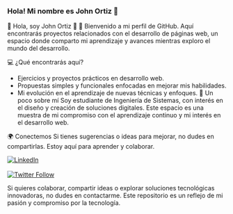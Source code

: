 ### Hola! Mi nombre es John Ortiz 👋

🌟 Hola, soy John Ortiz 👋
🚀 Bienvenido a mi perfil de GitHub. Aquí encontrarás proyectos relacionados con el desarrollo de páginas web, un espacio donde comparto mi aprendizaje y avances mientras exploro el mundo del desarrollo.

💻 ¿Qué encontrarás aquí?
* Ejercicios y proyectos prácticos en desarrollo web.
* Propuestas simples y funcionales enfocadas en mejorar mis habilidades.
* Mi evolución en el aprendizaje de nuevas técnicas y enfoques.
🌱 Un poco sobre mí
Soy estudiante de Ingeniería de Sistemas, con interés en el diseño y creación de soluciones digitales. Este espacio es una muestra de mi compromiso con el aprendizaje continuo y mi interés en el desarrollo web.

🌍 Conectemos
Si tienes sugerencias o ideas para mejorar, no dudes en compartirlas. Estoy aquí para aprender y colaborar.

[![LinkedIn](https://img.shields.io/badge/LinkedIn-John_Ortiz-0077B5?style=for-the-badge&logo=linkedin&logoColor=white&labelColor=101010)](https://www.linkedin.com/in/johnortiz18)
</br>
</br>
[![Twitter Follow](https://img.shields.io/twitter/follow/JohnO1803)](https://twitter.com/JohnO1803)

Si quieres colaborar, compartir ideas o explorar soluciones tecnológicas innovadoras, no dudes en contactarme. Este repositorio es un reflejo de mi pasión y compromiso por la tecnología.
